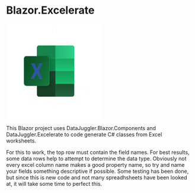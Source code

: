 # Blazor.Excelerate
<img height=256 width=256 src=https://github.com/DataJuggler/Blazor.Excelerate/blob/main/wwwroot/Images/ExcelerateLogo.png>

This Blazor project uses DataJuggler.Blazor.Components and DataJuggler.Excelerate to code generate
C# classes from Excel worksheets.

For this to work, the top row must contain the field names. For best results, some data rows help
to attempt to determine the data type. Obviously not every excel column name makes a good property name,
so try and name your fields something descriptive if possible. Some testing has been done,
but since this is new code and not many spreadhsheets have been looked at, it will take some time to 
perfect this.
